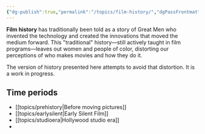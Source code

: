 ```yaml
---
{"dg-publish":true,"permalink":"/topics/film-history/","dgPassFrontmatter":true,"noteIcon":"","created":"2024-12-02T20:20:06.260-06:00","updated":"2024-12-04T08:52:01.823-06:00"}
---
```


**Film history** has traditionally been told as a story of Great Men who invented the technology and created the innovations that moved the medium forward. This "traditional" history—still actively taught in film programs—leaves out women and people of color, distorting our perceptions of who makes movies and how they do it.

The version of history presented here attempts to avoid that distortion. It is a work in progress.

## Time periods
- [[topics/prehistory\|Before moving pictures]]
- [[topics/earlysilent\|Early Silent Film]]
- [[topics/studioera\|Hollywood studio era]]
- 